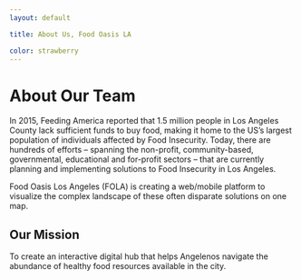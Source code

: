 ```yaml
---
layout: default

title: About Us, Food Oasis LA

color: strawberry
---
```


# About Our Team

In 2015, Feeding America reported that 1.5 million people in Los Angeles County lack sufficient funds to buy food, making it home to the US’s largest population of individuals affected by Food Insecurity. Today, there are hundreds of efforts – spanning the non-profit, community-based, governmental, educational and for-profit sectors – that are currently planning and implementing solutions to Food Insecurity in Los Angeles. 

Food Oasis Los Angeles (FOLA) is creating a web/mobile platform to visualize the complex landscape of these often disparate solutions on one map.

## Our Mission

To create an interactive digital hub that helps Angelenos navigate the abundance of healthy food resources available in the city.
